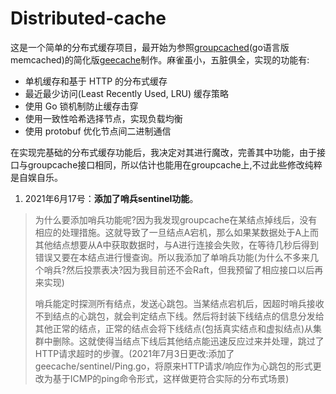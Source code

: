 # Distributed-cache

这是一个简单的分布式缓存项目，最开始为参照[groupcached](https://github.com/golang/groupcache)(go语言版memcached)的简化版[geecache](https://github.com/geektutu/7days-golang/tree/master/gee-cache)制作。麻雀虽小，五脏俱全，实现的功能有:

- 单机缓存和基于 HTTP 的分布式缓存
- 最近最少访问(Least Recently Used, LRU) 缓存策略
- 使用 Go 锁机制防止缓存击穿
- 使用一致性哈希选择节点，实现负载均衡
- 使用 protobuf 优化节点间二进制通信

在实现完基础的分布式缓存功能后，我决定对其进行魔改，完善其中功能，由于接口与groupcache接口相同，所以估计也能用在groupcache上,不过此些修改纯粹是自娱自乐。

1. 2021年6月17号：**添加了哨兵sentinel功能**。

> 为什么要添加哨兵功能呢?因为我发现groupcache在某结点掉线后，没有相应的处理措施。这就导致了一旦结点A宕机，那么如果某数据处于A上而其他结点想要从A中获取数据时，与A进行连接会失败，在等待几秒后得到错误又要在本结点进行慢查询。所以我添加了单哨兵功能(为什么不多来几个哨兵?然后投票表决?因为我目前还不会Raft，但我预留了相应接口以后再来实现)  
>
> 哨兵能定时探测所有结点，发送心跳包。当某结点宕机后，因超时哨兵接收不到结点的心跳包，就会判定结点下线。然后将封装下线结点的信息分发给其他正常的结点，正常的结点会将下线结点(包括真实结点和虚拟结点)从集群中删除。这就使得当结点下线后其他结点能迅速反应过来并处理，跳过了HTTP请求超时的步骤。(2021年7月3日更改:添加了geecache/sentinel/Ping.go，将原来HTTP请求/响应作为心跳包的形式更改为基于ICMP的ping命令形式，这样做更符合实际的分布式场景)

